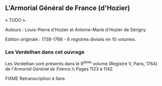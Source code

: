 ## L'Armorial Général de France (d'Hozier)

« TODO ».

Auteurs : Louis-Pierre d'Hozier et Antoine-Marie d'Hozier de Sérigny

Edition originale : 1738-1768 - 6 registres divisés en 10 volumes.

### Les Verdelhan dans cet ouvrage

Les Verdelhan sont présents dans le 9<sup>ième</sup> volume (Registre V, Paris, 1764) de l'*Armorial Général de France*.\\\\ Pages 1123 à 1142.

FIXME Retranscription à faire.
